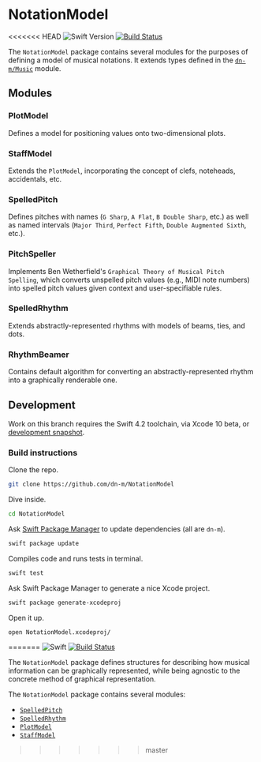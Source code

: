 # NotationModel

<<<<<<< HEAD
![Swift Version](https://img.shields.io/badge/Swift-4.2-brightgreen.svg)
[![Build Status](https://travis-ci.org/dn-m/NotationModel.svg?branch=master)](https://travis-ci.org/dn-m/NotationModel)

The `NotationModel` package contains several modules for the purposes of defining a model of musical notations. It extends types defined in the [`dn-m/Music`](https://github.com/dn-m/Music) module.

## Modules

### PlotModel

Defines a model for positioning values onto two-dimensional plots.

### StaffModel

Extends the `PlotModel`, incorporating the concept of clefs, noteheads, accidentals, etc.

### SpelledPitch

Defines pitches with names (`G Sharp`, `A Flat`, `B Double Sharp`, etc.) as well as named intervals (`Major Third`, `Perfect Fifth`, `Double Augmented Sixth`, etc.).

### PitchSpeller

Implements Ben Wetherfield's `Graphical Theory of Musical Pitch Spelling`, which converts unspelled pitch values (e.g., MIDI note numbers) into spelled pitch values given context and user-specifiable rules.

### SpelledRhythm

Extends abstractly-represented rhythms with models of beams, ties, and dots.

### RhythmBeamer

Contains default algorithm for converting an abstractly-represented rhythm into a graphically renderable one.

## Development

Work on this branch requires the Swift 4.2 toolchain, via Xcode 10 beta, or [development snapshot](https://swift.org/download/#snapshots).

### Build instructions

Clone the repo.

```Bash
git clone https://github.com/dn-m/NotationModel
```

Dive inside.

```Bash
cd NotationModel
```

Ask [Swift Package Manager](https://swift.org/package-manager/) to update dependencies (all are `dn-m`).

```Bash
swift package update
```

Compiles code and runs tests in terminal.

```Bash
swift test
```

Ask Swift Package Manager to generate a nice Xcode project.

```Bash
swift package generate-xcodeproj
```

Open it up.

```Bash
open NotationModel.xcodeproj/
```
=======
![Swift](https://img.shields.io/badge/Swift-4.2-brightgreen.svg)
[![Build Status](https://travis-ci.org/dn-m/NotationModel.svg?branch=master)](https://travis-ci.org/dn-m/NotationModel)

The `NotationModel` package defines structures for describing how musical information can be graphically represented, while being agnostic to the concrete method of graphical representation.

The `NotationModel` package contains several modules:

- [`SpelledPitch`](https://github.com/dn-m/NotationModel/tree/master/Sources/SpelledPitch)
- [`SpelledRhythm`](https://github.com/dn-m/NotationModel/tree/master/Sources/SpelledRhythm)
- [`PlotModel`](https://github.com/dn-m/NotationModel/tree/master/Sources/PlotModel)
- [`StaffModel`](https://github.com/dn-m/NotationModel/tree/master/Sources/StaffModel)
>>>>>>> master
